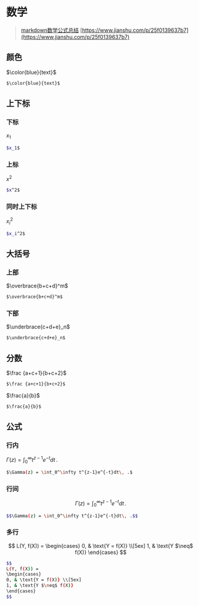 # 数学

> [markdown数学公式总结](https://zhuanlan.zhihu.com/p/357093758)
> [https://www.jianshu.com/p/25f0139637b7](https://www.jianshu.com/p/25f0139637b7)

## 颜色

$\color{blue}{text}$

```sh
$\color{blue}{text}$
```

## 上下标

### 下标

$x_1$

```sh
$x_1$
```

### 上标

$x^2$

```sh
$x^2$
```

### 同时上下标

$x_i^2$

```sh
$x_i^2$
```

## 大括号

### 上部

$\overbrace{b+c+d}^m$

```sh
$\overbrace{b+c+d}^m$
```

### 下部

$\underbrace{c+d+e}_n$

```sh
$\underbrace{c+d+e}_n$
```

## 分数

$\frac {a+c+1}{b+c+2}$

```sh
$\frac {a+c+1}{b+c+2}$
```

$\frac{a}{b}$

```sh
$\frac{a}{b}$
```

## 公式

### 行内

$\Gamma(z) = \int_0^\infty t^{z-1}e^{-t}dt\, .$

```sh
$\Gamma(z) = \int_0^\infty t^{z-1}e^{-t}dt\, .$
```

### 行间

$$\Gamma(z) = \int_0^\infty t^{z-1}e^{-t}dt\, .$$

```sh
$$\Gamma(z) = \int_0^\infty t^{z-1}e^{-t}dt\, .$$
```

### 多行

$$
L(Y, f(X)) =
\begin{cases}
0, & \text{Y = f(X)} \\[5ex]
1, & \text{Y $\neq$ f(X)}
\end{cases}
$$

```sh
$$
L(Y, f(X)) =
\begin{cases}
0, & \text{Y = f(X)} \\[5ex]
1, & \text{Y $\neq$ f(X)}
\end{cases}
$$
```